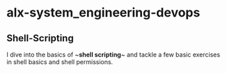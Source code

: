 # alx-system_engineering-devops

## Shell-Scripting

I dive into the basics of ~**shell scripting**~ and tackle a few basic exercises in shell basics and shell permissions.
